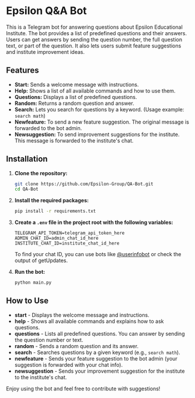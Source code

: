 # Epsilon Q&A Bot

This is a Telegram bot for answering questions about Epsilon Educational Institute. The bot provides a list of predefined questions and their answers. Users can get answers by sending the question number, the full question text, or part of the question. It also lets users submit feature suggestions and institute improvement ideas.

## Features

- **Start:** Sends a welcome message with instructions.
- **Help:** Shows a list of all available commands and how to use them.
- **Questions:** Displays a list of predefined questions.
- **Random:** Returns a random question and answer.
- **Search:** Lets you search for questions by a keyword. (Usage example: `search math`)
- **Newfeature:** To send a new feature suggestion. The original message is forwarded to the bot admin.
- **Newsuggestion:** To send improvement suggestions for the institute. This message is forwarded to the institute's chat.

## Installation

1. **Clone the repository:**
   ```bash
   git clone https://github.com/Epsilon-Group/QA-Bot.git
   cd QA-Bot
   ```

2. **Install the required packages:**
   ```bash
   pip install -r requirements.txt
   ```

3. **Create a `.env` file in the project root with the following variables:**
   ```
   TELEGRAM_API_TOKEN=telegram_api_token_here
   ADMIN_CHAT_ID=admin_chat_id_here
   INSTITUTE_CHAT_ID=institute_chat_id_here
   ```
   To find your chat ID, you can use bots like [@userinfobot](https://t.me/userinfobot) or check the output of getUpdates.

4. **Run the bot:**
   ```bash
   python main.py
   ```

## How to Use

- **start** - Displays the welcome message and instructions.
- **help** - Shows all available commands and explains how to ask questions.
- **questions** - Lists all predefined questions. You can answer by sending the question number or text.
- **random** - Sends a random question and its answer.
- **search** - Searches questions by a given keyword (e.g., `search math`).
- **newfeature** - Sends your feature suggestion to the bot admin (your suggestion is forwarded with your chat info).
- **newsuggestion** - Sends your improvement suggestion for the institute to the institute's chat.

Enjoy using the bot and feel free to contribute with suggestions!

